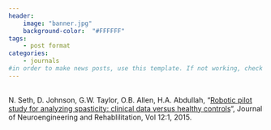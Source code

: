 ```yaml
---
header:
    image: "banner.jpg"
    background-color:  "#FFFFFF"
tags:
    - post format
categories:
    - journals
#in order to make news posts, use this template. If not working, check that categories is equal to journals, not Journals
---
```



<p><br>N. Seth, D. Johnson, G.W. Taylor, O.B. Allen, H.A. Abdullah, &#8220;<a href="http://jneuroengrehab.biomedcentral.com/articles/10.1186/s12984-015-0103-8">Robotic pilot study for analyzing spasticity: clinical data versus healthy controls</a>&#8220;, Journal of Neuroengineering and Rehablilitation, Vol 12:1, 2015.</p>
